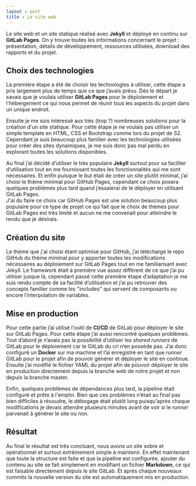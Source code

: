 ```yaml
---
layout : post
title : Le site web
---
```


Le site web et un site statique réalisé avec **Jekyll** et déployé en continu sur **GitLab Pages**. On y trouve toutes les informations concernant le projet : présentation, détails de développement, ressources utilisées, download des rapports et du projet.

## Choix des technologies

La première étape a été de choisir les technologies à utiliser, cette étape a pris largement plus de temps que ce que j’avais prévu. Dès le départ je savais que je voulais utiliser **GitLab Pages** pour le déploiement et l'hébergement ce qui nous permet de réunir tous les aspects du projet dans un unique endroit.

Ensuite je me suis intéressé aux très (trop ?) nombreuses solutions pour la création d'un site statique. Pour cette étape je ne voulais pas utiliser un simple template en HTML, CSS et Bootstrap comme lors du projet de S2. Cependant je suis beaucoup plus familier avec les technologies utilisées pour créer des sites dynamiques, je me suis donc pas mal perdu en explorant toutes les solutions disponibles.

Au final j’ai décidé d’utiliser le très populaire **Jekyll** surtout pour sa faciliter d’utilisation tout en me fournissant toutes les fonctionnalités qui me sont nécessaires. 
Et enfin puisque le but était de créer un site plutôt minimal, j’ai choisi le thème minimal pour GitHub Pages, cependant ce choix posera quelques problèmes plus tard quand j’essaierai de le déployer en utilisant GitLab Pages.\
J'ai du faire ce choix car GitHub Pages est une solution beaucoup plus populaire pour ce type de projet ce qui fait que le choix de thèmes pour GitLab Pages est très limité et aucun ne me convenait pour atteindre le rendu que je désirais.

## Création du site

Le thème que j'ai choisi étant optimisé pour GitHub, j’ai téléchargé le repo GitHub du thème minimal pour y apporter toutes les modifications nécessaires au déploiement sur GitLab Pages tout en me familiarisant avec Jekyll. Le framework était à première vue assez différent de ce que j’ai pu utiliser jusque là, cependant passé cette première étape d’adaptation je me suis rendu compte de sa facilité d’utilisation et j’ai pu retrouver des concepts familier comme les "includes" qui servent de composants ou encore l’interpolation de variables. 

## Mise en production

Pour cette partie j’ai utilisé l'outil de **CI/CD** de GitLab pour déployer le site sur GitLab Pages. Pour cette étape j’ai aussi rencontré quelques problèmes. Tout d’abord je n’avais pas la possibilité d’utiliser les _shared runners_ de GitLab pour le déploiement car le GitLab du cri n’en possède pas. J’ai donc configuré un **Docker** sur ma machine et l’ai enregistré en tant que _runner_ GitLab pour le projet afin de pouvoir générer et déployer le site en continue. Ensuite j’ai modifié le fichier YAML du projet afin de pouvoir déployer le site en production directement depuis la branche web de notre projet et non depuis la branche master. 

Enfin, quelques problèmes de dépendances plus tard, la pipeline était configuré et prête à l'emploi. Bien que ces problèmes n’était au final pas bien difficiles à résoudre, le débogage était plutôt long puisqu'après chaque modifications je devais attendre plusieurs minutes avant de voir si le _runner_ parvenait à générer le site ou non.

## Résultat
Au final le résultat est très concluant, nous avons un site sobre et opérationnel et surtout extrêmement simple à maintenir. En effet maintenant que toute la structure est faite et que la pipeline est configurée, ajouter du contenu au site se fait simplement en modifiant un fichier **Markdown**, ce qui est faisable directement depuis le site GitLab. Et après chaque nouveaux commits la nouvelle version du site est automatiquement mis en production. 

